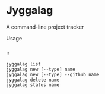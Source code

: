 # Jyggalag

A command-line project tracker

Usage
#####

::

    jyggalag list
    jyggalag new [--type] name
    jyggalag new [--type] --github name
    jyggalag delete name
    jyggalag status name
